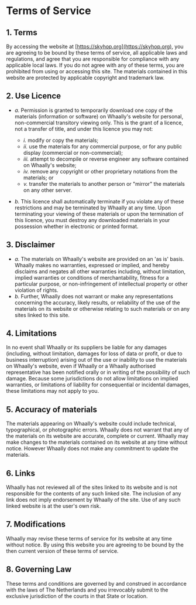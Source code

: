 # Terms of Service

## 1. Terms
By accessing the website at [https://skyhop.org](https://skyhop.org), you are agreeing to be bound by these terms of service, all applicable laws and regulations, and agree that you are responsible for compliance with any applicable local laws. If you do not agree with any of these terms, you are prohibited from using or accessing this site. The materials contained in this website are protected by applicable copyright and trademark law.

## 2. Use Licence

+ *a.* Permission is granted to temporarily download one copy of the materials (information or software) on Whaally's website for personal, non-commercial transitory viewing only. This is the grant of a licence, not a transfer of title, and under this licence you may not:
    + *i.* modify or copy the materials;
    + *ii.* use the materials for any commercial purpose, or for any public display (commercial or non-commercial);
    + *iii.* attempt to decompile or reverse engineer any software contained on Whaally's website;
    + *iv.* remove any copyright or other proprietary notations from the materials; or
    + *v.* transfer the materials to another person or "mirror" the materials on any other server.

+ *b.* This licence shall automatically terminate if you violate any of these restrictions and may be terminated by Whaally at any time. Upon terminating your viewing of these materials or upon the termination of this licence, you must destroy any downloaded materials in your possession whether in electronic or printed format.

## 3. Disclaimer
+ *a.* The materials on Whaally's website are provided on an 'as is' basis. Whaally makes no warranties, expressed or implied, and hereby disclaims and negates all other warranties including, without limitation, implied warranties or conditions of merchantability, fitness for a particular purpose, or non-infringement of intellectual property or other violation of rights.
+ *b.* Further, Whaally does not warrant or make any representations concerning the accuracy, likely results, or reliability of the use of the materials on its website or otherwise relating to such materials or on any sites linked to this site.

## 4. Limitations
In no event shall Whaally or its suppliers be liable for any damages (including, without limitation, damages for loss of data or profit, or due to business interruption) arising out of the use or inability to use the materials on Whaally's website, even if Whaally or a Whaally authorised representative has been notified orally or in writing of the possibility of such damage. Because some jurisdictions do not allow limitations on implied warranties, or limitations of liability for consequential or incidental damages, these limitations may not apply to you.

## 5. Accuracy of materials
The materials appearing on Whaally's website could include technical, typographical, or photographic errors. Whaally does not warrant that any of the materials on its website are accurate, complete or current. Whaally may make changes to the materials contained on its website at any time without notice. However Whaally does not make any commitment to update the materials.

## 6. Links
Whaally has not reviewed all of the sites linked to its website and is not responsible for the contents of any such linked site. The inclusion of any link does not imply endorsement by Whaally of the site. Use of any such linked website is at the user's own risk.

## 7. Modifications
Whaally may revise these terms of service for its website at any time without notice. By using this website you are agreeing to be bound by the then current version of these terms of service.

## 8. Governing Law
These terms and conditions are governed by and construed in accordance with the laws of The Netherlands and you irrevocably submit to the exclusive jurisdiction of the courts in that State or location.